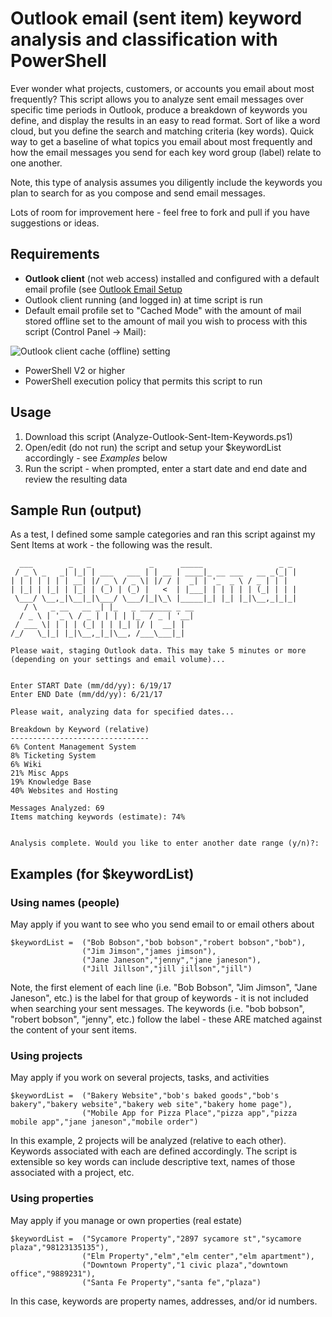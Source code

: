 # Outlook email (sent item) keyword analysis and classification with PowerShell
Ever wonder what projects, customers, or accounts you email about most frequently? This script allows
you to analyze sent email messages over specific time periods in Outlook, produce a breakdown of keywords
you define, and display the results in an easy to read format. Sort of like a word cloud, but you define
the search and matching criteria (key words). Quick way to get a baseline of what topics you email about
most frequently and how the email messages you send for each key word group (label) relate to one another.

Note, this type of analysis assumes you diligently include the keywords you plan to search for as you compose
and send email messages.

Lots of room for improvement here - feel free to fork and pull if you have suggestions or ideas.

## Requirements
* **Outlook client** (not web access) installed and configured with a default email profile (see [Outlook Email Setup](https://support.office.com/en-us/article/Outlook-email-setup-6e27792a-9267-4aa4-8bb6-c84ef146101b)
* Outlook client running (and logged in) at time script is run
* Default email profile set to "Cached Mode" with the amount of mail stored offline set to the amount of mail you wish to process with this script (Control Panel -> Mail):

![Outlook client cache (offline) setting](https://whois.nsabol.net/assets/img/outlook-cached-exchange-mode-date-range.png)

* PowerShell V2 or higher
* PowerShell execution policy that permits this script to run

## Usage
1. Download this script (Analyze-Outlook-Sent-Item-Keywords.ps1)
2. Open/edit (do not run) the script and setup your $keywordList accordingly - see *Examples* below
3. Run the script - when prompted, enter a start date and end date and review the resulting data

## Sample Run (output)
As a test, I defined some sample categories and ran this script against my Sent Items at work - the following was the result.
```
  ___        _   _             _      _____                 _ _
 / _ \ _   _| |_| | ___   ___ | | __ | ____|_ __ ___   __ _(_| |
| | | | | | | __| |/ _ \ / _ \| |/ / |  _| | '_  _ \ / _ | | |
| |_| | |_| | |_| | (_) | (_) |   <  | |___| | | | | | (_| | | |
 \___/ \__,_|\__|_|\___/ \___/|_|\_\ |_____|_| |_| |_|\__,_|_|_|
   / \   _ __   __ _| |_   _ _______ _ __
  / _ \ | '_ \ / _ | | | | |_  / _ | '__|
 / ___ \| | | | (_| | | |_| |/ |  __| |
/_/   \_|_| |_|\__,_|_|\__, /___\___|_|

Please wait, staging Outlook data. This may take 5 minutes or more (depending on your settings and email volume)...


Enter START Date (mm/dd/yy): 6/19/17
Enter END Date (mm/dd/yy): 6/21/17

Please wait, analyzing data for specified dates...

Breakdown by Keyword (relative)
-------------------------------
6% Content Management System
8% Ticketing System
6% Wiki
21% Misc Apps
19% Knowledge Base
40% Websites and Hosting

Messages Analyzed: 69
Items matching keywords (estimate): 74%


Analysis complete. Would you like to enter another date range (y/n)?:
```

## Examples (for $keywordList)

### Using names (people)
May apply if you want to see who you send email to or email others about
```
$keywordList =  ("Bob Bobson","bob bobson","robert bobson","bob"),
                ("Jim Jimson","james jimson"),
                ("Jane Janeson","jenny","jane janeson"),
                ("Jill Jillson","jill jillson","jill")
```
Note, the first element of each line (i.e. "Bob Bobson", "Jim Jimson", "Jane Janeson", etc.) is the label for that group of keywords - it is not included when searching your sent messages. The keywords (i.e. "bob bobson", "robert bobson", "jenny", etc.) follow the label - these ARE matched against the content of your sent items.

### Using projects
May apply if you work on several projects, tasks, and activities
```
$keywordList =  ("Bakery Website","bob's baked goods","bob's bakery","bakery website","bakery web site","bakery home page"),
                ("Mobile App for Pizza Place","pizza app","pizza mobile app","jane janeson","mobile order")
```
In this example, 2 projects will be analyzed (relative to each other). Keywords associated with each are defined accordingly. The script is extensible so key words can include descriptive text, names of those associated with a project, etc.

### Using properties
May apply if you manage or own properties (real estate)
```
$keywordList =  ("Sycamore Property","2897 sycamore st","sycamore plaza","98123135135"),
                ("Elm Property","elm","elm center","elm apartment"),
                ("Downtown Property","1 civic plaza","downtown office","9889231"),
                ("Santa Fe Property","santa fe","plaza")
 ```
 In this case, keywords are property names, addresses, and/or id numbers.

